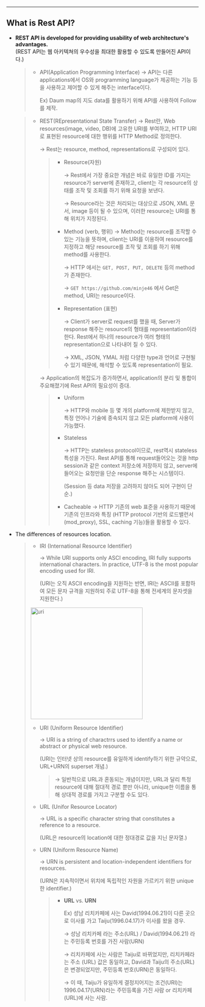 ------

## What is Rest API?

- **REST API is developed for providing usability of web architecture's advantages.**
  <br>(REST API는 웹 아키텍쳐의 우수성을 최대한 활용할 수 있도록 만들어진 API이다.)

  > - API(Application Programming Interface)
  >   → API는 다른 applications에서 OS와 programming language가 제공하는 기능 등을 사용하고 제어할 수 있게 해주는 interface이다.   
  >
  >   Ex) Daum map의 지도 data를 활용하기 위해 API를 사용하여 Follow를 제작.

  > - REST(REpresentational State Transfer)
  >   → Rest란, Web resources(image, video, DB)에 고유한 URI를 부여하고, HTTP URI로 표현된 resource에 대한 행위를 HTTP Method로 정의한다.
  >
  >   → Rest는 resource, method, representations로 구성되어 있다.
  >
  >   > - Resource(자원)
  >   >
  >   >   → Rest에서 가장 중요한 개념은 바로 유일한 ID를 가지는 resource가 server에 존재하고, client는 각 resource의 상태를 조작 및 조회를 하기 위해 요청을 보낸다. 
  >   >
  >   >   → Resource라는 것은 처리되는 대상으로 JSON, XML 문서, image 등이 될 수 있으며, 이러한 resource는 URI를 통해 위치가 지정된다.
  >   >
  >   > - Method (verb, 행위)
  >   >   → Method는 resource를 조작할 수 있는 기능을 뜻하며, client는 URI를 이용하여 resource를 지정하고 해당 resource를 조작 및 조회를 하기 위해 method를 사용한다.
  >   >
  >   >   → HTTP 에서는 `GET, POST, PUT, DELETE` 등의 method가 존재한다.
  >   >
  >   >   → `GET https://github.com/minje46` 에서 Get은 method, URI는 resource이다.
  >   >
  >   > - Representation (표현)
  >   >
  >   >   → Client가 server로 request를 했을 때, Server가 response 해주는 resource의 형태를 representation이라 한다. Rest에서 하나의 resource가 여러 형태의 representation으로 나타내어 질 수 있다.
  >   >
  >   >   → XML, JSON, YMAL 처럼 다양한 type과 언어로 구현될 수 있기 때문에, 해석할 수 있도록 representation이 필요.
  >
  >   → Application의 복잡도가 증가하면서, application의 분리 및 통합이 주요해졌기에 Rest API의 필요성이 증대.
  >
  >   > - Uniform 
  >   >
  >   >   → HTTP와 mobile 등 몇 개의 platform에 제한받지 않고, 특정 언어나 기술에 종속되지 않고 모든 platform에 사용이 가능했다.
  >   >
  >   > - Stateless
  >   >
  >   >   → HTTP는 stateless protocol이므로, rest역시 stateless 특성을 가진다. Rest API를 통해 request들어오는 것을 http session과 같은 context 저장소에 저장하지 않고, server에 들어오는 요청만을 단순 response 해주는 시스템이다.
  >   >
  >   >   (Session 등 data 저장을 고려하지 않아도 되어 구현이 단순.)
  >   >
  >   > - Cacheable
  >   >   → HTTP 기존의 web 표준을 사용하기 때문에 기존의 인프라와 특징 (HTTP protocol 기반의 로드밸런서(mod_proxy), SSL, caching 기능)들을 활용할 수 있다.



- The differences of resources location.

  > - IRI (International Resource Identifier)
  >
  >   → While URI supports only ASCI encoding, IRI fully supports international characters. In practice, UTF-8 is the most popular encoding used for IRI.
  >
  >   (URI는 오직 ASCII encoding을 지원하는 반면, IRI는 ASCII를 포함하여 모든 문자 규격을 지원하되 주로 UTF-8을 통해 전세계의 문자셋을 지원한다.)
  >
  > <img width="293" alt="uri" src="https://user-images.githubusercontent.com/23169707/45594134-76119500-b9d0-11e8-8d43-f2353a75ca6b.png">
  >
  > - URI (Uniform Resource Identifier)
  >
  >   → URI is a string of charactrrs used to identify a name or abstract or physical web resource. 
  >
  >   (URI는 인터넷 상의 resource를 유일하게 identify하기 위한 규약으로, URL+URN의 superset 개념.)
  >
  >   > → 일반적으로 URL과 혼동되는 개념이지만, URL과 달리 특정 resource에 대해 절대적 경로 뿐만 아니라, unique한 이름을 통해 상대적 경로를 가지고 구분할 수도 있다.
  >
  > - URL (Unifor Resource Locator)
  >
  >   → URL is a specific character string that constitutes a reference to a resource. 
  >
  >   (URL은 resource의 location에 대한 정대경로 값을 지닌 문자열.)
  >
  > - URN (Uniform Resource Name)
  >
  >   → URN is persistent and location-independent identifiers for resources.
  >
  >   (URN은 지속적이면서 위치에 독립적인 자원을 가르키기 위한 unique한 identifier.)
  >
  >   > - **URL** vs. **URN**
  >   >
  >   >   Ex) 성남 리치카페에 사는 David(1994.06.21)이 다른 곳으로 이사를 가고 Taiju(1996.04.17)가 이사를 왔을 경우.
  >   >
  >   >   → 성남 리치카페 라는 주소(URL) / David(1994.06.21) 라는 주민등록 번호를 가진 사람(URN)
  >   >
  >   >   → 리치카페에 사는 사람은 Taiju로 바뀌었지만, 리치카페라는 주소 (URL) 값은 동일하고, David과 Taiju의 주소(URL)은 변경되었지만, 주민등록 번호(URN)은 동일하다.
  >   >
  >   >   → 이 때, Taiju가 유일하게 결정지어지는 조건(URI)는 1996.04.17(URN)라는 주민등록을 가진 사람 or 리치카페(URL)에 사는 사람.



